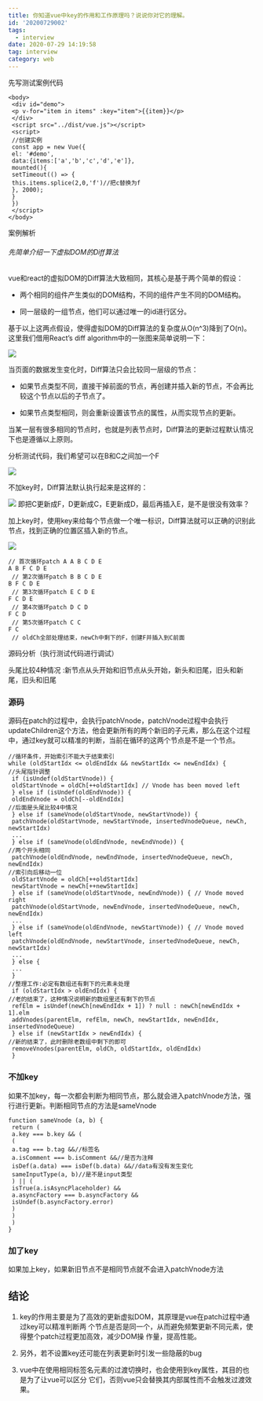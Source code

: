```yaml
---
title: 你知道vue中key的作用和工作原理吗？说说你对它的理解。
id: '20200729002'
tags:
  - interview
date: 2020-07-29 14:19:58
tag: interview
category: web
---
```


先写测试案例代码

```
<body>
 <div id="demo">
 <p v-for="item in items" :key="item">{{item}}</p>
 </div>
 <script src="../dist/vue.js"></script>
 <script>
 //创建实例
 const app = new Vue({
 el: '#demo',
 data:{items:['a','b','c','d','e']},
 mounted(){
 setTimeout(() => {
 this.items.splice(2,0,'f')//把c替换为f
 }, 2000);
 }
 })
 </script>
</body>
```

案例解析

###### 先简单介绍一下虚拟DOM的Diff算法

vue和react的虚拟DOM的Diff算法大致相同，其核心是基于两个简单的假设：

*   两个相同的组件产生类似的DOM结构，不同的组件产生不同的DOM结构。
    
*   同一层级的一组节点，他们可以通过唯一的id进行区分。
    

基于以上这两点假设，使得虚拟DOM的Diff算法的复杂度从O(n^3)降到了O(n)。这里我们借用React’s diff algorithm中的一张图来简单说明一下：

![](https://imgkr.cn-bj.ufileos.com/a008ec4e-a3b5-4bcc-a79f-2b354ec91a20.png)

当页面的数据发生变化时，Diff算法只会比较同一层级的节点：

*   如果节点类型不同，直接干掉前面的节点，再创建并插入新的节点，不会再比较这个节点以后的子节点了。
    
*   如果节点类型相同，则会重新设置该节点的属性，从而实现节点的更新。
    

当某一层有很多相同的节点时，也就是列表节点时，Diff算法的更新过程默认情况下也是遵循以上原则。

分析测试代码，我们希望可以在B和C之间加一个F

![](https://imgkr.cn-bj.ufileos.com/a9e3d61c-e8be-4b20-bd00-19fe7c2b0030.png)

不加key时，Diff算法默认执行起来是这样的：

![](https://imgkr.cn-bj.ufileos.com/2003083e-e308-4f59-b975-c0c7252c5fe3.png) 即把C更新成F，D更新成C，E更新成D，最后再插入E，是不是很没有效率？

加上key时，使用key来给每个节点做一个唯一标识，Diff算法就可以正确的识别此节点，找到正确的位置区插入新的节点。

![](https://imgkr.cn-bj.ufileos.com/cc59fe40-2136-43b1-b69e-4e16f47df4a2.png)

```
// 首次循环patch A A B C D E 
A B F C D E 
 // 第2次循环patch B B C D E 
B F C D E 
 // 第3次循环patch E C D E 
F C D E 
 // 第4次循环patch D C D 
F C D 
 // 第5次循环patch C C  
F C 
 // oldCh全部处理结束，newCh中剩下的F，创建F并插入到C前面
 ``` 

源码分析（执行测试代码进行调试）

头尾比较4种情况 :新节点从头开始和旧节点从头开始，新头和旧尾，旧头和新尾，旧头和旧尾

### 源码

源码在patch的过程中，会执行patchVnode，patchVnode过程中会执行updateChildren这个方法，他会更新所有的两个新旧的子元素，那么在这个过程中，通过key就可以精准的判断，当前在循环的这两个节点是不是一个节点。

```
//循环条件，开始索引不能大于结束索引
while (oldStartIdx <= oldEndIdx && newStartIdx <= newEndIdx) {
//头尾指针调整
 if (isUndef(oldStartVnode)) {
 oldStartVnode = oldCh[++oldStartIdx] // Vnode has been moved left
 } else if (isUndef(oldEndVnode)) {
 oldEndVnode = oldCh[--oldEndIdx]
//后面是头尾比较4中情况
 } else if (sameVnode(oldStartVnode, newStartVnode)) {
 patchVnode(oldStartVnode, newStartVnode, insertedVnodeQueue, newCh, newStartIdx)
 ...
 } else if (sameVnode(oldEndVnode, newEndVnode)) {
//两个开头相同
 patchVnode(oldEndVnode, newEndVnode, insertedVnodeQueue, newCh, newEndIdx)
//索引向后移动一位
 oldStartVnode = oldCh[++oldStartIdx]
 newStartVnode = newCh[++newStartIdx]
 } else if (sameVnode(oldStartVnode, newEndVnode)) { // Vnode moved right
 patchVnode(oldStartVnode, newEndVnode, insertedVnodeQueue, newCh, newEndIdx)
 ...
 } else if (sameVnode(oldEndVnode, newStartVnode)) { // Vnode moved left
 patchVnode(oldEndVnode, newStartVnode, insertedVnodeQueue, newCh, newStartIdx)
 ...
 } else {
 ...
 }
//整理工作:必定有数组还有剩下的元素未处理
 if (oldStartIdx > oldEndIdx) {
//老的结束了，这种情况说明新的数组里还有剩下的节点
 refElm = isUndef(newCh[newEndIdx + 1]) ? null : newCh[newEndIdx + 1].elm
 addVnodes(parentElm, refElm, newCh, newStartIdx, newEndIdx, insertedVnodeQueue)
 } else if (newStartIdx > newEndIdx) {
//新的结束了，此时删除老数组中剩下的即可
 removeVnodes(parentElm, oldCh, oldStartIdx, oldEndIdx)
 }
 ``` 

### 不加key

如果不加key，每一次都会判断为相同节点，那么就会进入patchVnode方法，强行进行更新。判断相同节点的方法是sameVnode

```
function sameVnode (a, b) {
 return (
 a.key === b.key && (
 (
 a.tag === b.tag &&//标签名
 a.isComment === b.isComment &&//是否为注释
 isDef(a.data) === isDef(b.data) &&//data有没有发生变化
 sameInputType(a, b)//是不是input类型
 ) || (
 isTrue(a.isAsyncPlaceholder) &&
 a.asyncFactory === b.asyncFactory &&
 isUndef(b.asyncFactory.error)
 )
 )
 )
}
``` 

### 加了key

如果加上key，如果新旧节点不是相同节点就不会进入patchVnode方法

结论
--

1.  key的作用主要是为了高效的更新虚拟DOM，其原理是vue在patch过程中通过key可以精准判断两 个节点是否是同一个，从而避免频繁更新不同元素，使得整个patch过程更加高效，减少DOM操 作量，提高性能。
    
2.  另外，若不设置key还可能在列表更新时引发一些隐蔽的bug
    
3.  vue中在使用相同标签名元素的过渡切换时，也会使用到key属性，其目的也是为了让vue可以区分 它们，否则vue只会替换其内部属性而不会触发过渡效果。
    
